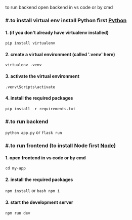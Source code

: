 to run backend 
open backend in vs code or by cmd
### #.to install virtual env install Python first [Python](https://www.python.org/ftp/python/3.13.3/python-3.13.3-amd64.exe)
#### 1. (if you don't already have virtualenv installed)
``` pip install virtualenv ```
#### 2. create a virtual environment (called '.venv' here)
```virtualenv .venv```
#### 3. activate the virtual environment
```.venv\Scripts\activate``` 
#### 4. install the required packages
```pip install -r requirements.txt```
### #.to run backend
```python app.py``` or ```flask run ```
### #.to run frontend (to install Node first [Node](https://nodejs.org/en/download/))
#### 1. open frontend in vs code or by cmd
```cd my-app```
#### 2. install the required packages
```npm install``` or ```bash npm i```
#### 3. start the development server
```npm run dev``` 
